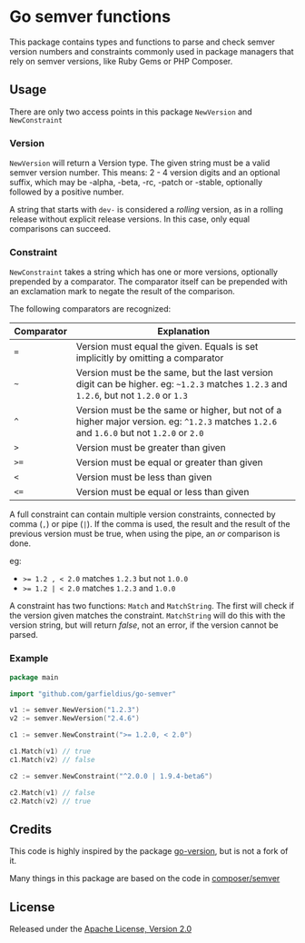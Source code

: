 # Go semver functions

This package contains types and functions to parse and check semver version numbers and constraints commonly used in package managers that rely on semver versions, like Ruby Gems or PHP Composer.

## Usage

There are only two access points in this package `NewVersion` and `NewConstraint`

### Version

`NewVersion` will return a Version type. The given string must be a valid semver version number. This means: 2 -  4 version digits and an optional suffix, which may be -alpha, -beta, -rc, -patch or -stable, optionally followed by a positive number.

A string that starts with `dev-` is considered a *rolling* version, as in a rolling release without explicit release versions. In this case, only equal comparisons can succeed.

### Constraint

`NewConstraint` takes a string which has one or more versions, optionally prepended by a comparator. The comparator itself can be prepended with an exclamation mark to negate the result of the comparison.

The following comparators are recognized:

Comparator | Explanation
-----------|------------
`=`        | Version must equal the given. Equals is set implicitly by omitting a comparator
`~`        | Version must be the same, but the last version digit can be higher. eg: `~1.2.3` matches `1.2.3` and `1.2.6`, but not `1.2.0` or `1.3`
`^`        | Version must be the same or higher, but not of a higher major version. eg: `^1.2.3` matches `1.2.6` and `1.6.0` but not `1.2.0` or `2.0`
`>`        | Version must be greater than given
`>=`       | Version must be equal or greater than given
`<`        | Version must be less than given
`<=`       | Version must be equal or less than given

A full constraint can contain multiple version constraints, connected by comma (`,`) or pipe (`|`). If the comma is used, the result and the result of the previous version must be true, when using the pipe, an *or* comparison is done.

eg:

* `>= 1.2 , < 2.0` matches `1.2.3` but not `1.0.0`
* `>= 1.2 | < 2.0` matches `1.2.3` and `1.0.0`

A constraint has two functions: `Match` and `MatchString`. The first will check if the version given matches the constraint. `MatchString` will do this with the version string, but will return *false*, not an error, if the version cannot be parsed.

### Example

```go
package main

import "github.com/garfieldius/go-semver"

v1 := semver.NewVersion("1.2.3")
v2 := semver.NewVersion("2.4.6")

c1 := semver.NewConstraint(">= 1.2.0, < 2.0")

c1.Match(v1) // true
c1.Match(v2) // false

c2 := semver.NewConstraint("^2.0.0 | 1.9.4-beta6")

c2.Match(v1) // false
c2.Match(v2) // true
```

## Credits

This code is highly inspired by the package [go-version](https://github.com/hashicorp/go-version), but is not a fork of it.

Many things in this package are based on the code in [composer/semver](https://github.com/composer/semver)

## License

Released under the [Apache License, Version 2.0](LICENSE)
